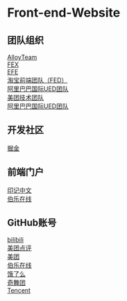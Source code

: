 # Front-end-Website
## 团队组织<br>
[AlloyTeam](http://www.alloyteam.com/)<br>
[FEX](http://fex.baidu.com/)<br>
[EFE](https://efe.baidu.com/)<br>
[淘宝前端团队（FED）](http://taobaofed.org/)<br>
[阿里巴巴国际UED团队](http://www.aliued.com/)<br>
[美团技术团队](https://tech.meituan.com/)<br>
[阿里巴巴国际UED团队](http://www.aliued.com/)<br>

## 开发社区<br>
[掘金](https://juejin.im/welcome/frontend)<br>

## 前端门户<br>
[印记中文](https://www.docschina.org/)<br>
[伯乐在线](http://web.jobbole.com/)<br>


## GitHub账号<br>
[bilibili](https://github.com/bilibili)<br>
[美团点评](https://github.com/Meituan-Dianping)<br>
[美团](https://github.com/Meituan)<br>
[伯乐在线](https://github.com/jobbole)<br>
[饿了么](https://github.com/ElemeFE)<br>
[奇舞团](https://github.com/75team/)<br>
[Tencent](https://github.com/Tencent)<br>
